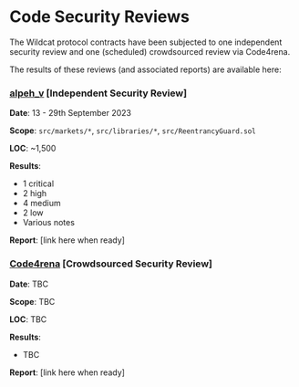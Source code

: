 # Code Security Reviews

The Wildcat protocol contracts have been subjected to one independent security review and one (scheduled) crowdsourced review via Code4rena.

The results of these reviews (and associated reports) are available here:

###

### [alpeh\_v](https://x.com/alpeh\_v) \[Independent Security Review]

**Date**: 13 - 29th September 2023

**Scope**: `src/markets/*`, `src/libraries/*`, `src/ReentrancyGuard.sol`

**LOC**: \~1,500

**Results**:

* 1 critical&#x20;
* 2 high
* 4 medium
* 2 low
* Various notes

**Report**: \[link here when ready]





### [Code4rena](https://code4rena.com/) \[Crowdsourced Security Review]

**Date**: TBC

**Scope**: TBC

**LOC**: TBC

**Results**:

* TBC

**Report**: \[link here when ready]
